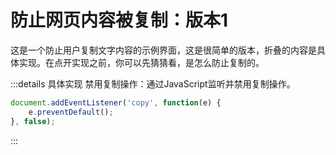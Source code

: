 # 防止网页内容被复制：版本1

<Version1 />

这是一个防止用户复制文字内容的示例界面，这是很简单的版本，折叠的内容是具体实现。在点开实现之前，你可以先猜猜看，是怎么防止复制的。

:::details 具体实现
禁用复制操作：通过JavaScript监听并禁用复制操作。

```js
document.addEventListener('copy', function(e) {
    e.preventDefault();
}, false);

```
:::

<script setup>
    import Version1 from "./Version1.vue";
</script>
